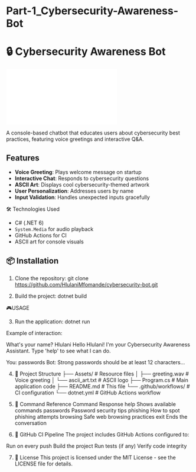 # Part-1_Cybersecurity-Awareness-Bot
# 🔒 Cybersecurity Awareness Bot

![ASCII Art Logo](Assets/ascii_art.txt)

A console-based chatbot that educates users about cybersecurity best practices, featuring voice greetings and interactive Q&A.

## Features

- **Voice Greeting**: Plays welcome message on startup
- **Interactive Chat**: Responds to cybersecurity questions
- **ASCII Art**: Displays cool cybersecurity-themed artwork
- **User Personalization**: Addresses users by name
- **Input Validation**: Handles unexpected inputs gracefully

 🛠️ Technologies Used

- C# (.NET 6)
- `System.Media` for audio playback
- GitHub Actions for CI
- ASCII art for console visuals

## 📦 Installation

1. Clone the repository:
   git clone https://github.com/HlulaniMfomande/cybersecurity-bot.git

2. Build the project:
dotnet build

🎮USAGE

3. Run the application:
dotnet run

Example of interaction:

What's your name? Hlulani
Hello Hlulani! I'm your Cybersecurity Awareness Assistant.
Type 'help' to see what I can do.

You: passwords
Bot: Strong passwords should be at least 12 characters...

4. 📁 Project Structure
├── Assets/               # Resource files
│   ├── greeting.wav      # Voice greeting
│   └── ascii_art.txt     # ASCII logo
├── Program.cs            # Main application code
├── README.md             # This file
└── .github/workflows/    # CI configuration
    └── dotnet.yml        # GitHub Actions workflow


5. 🤖 Command Reference
Command	Response
help	Shows available commands
passwords	Password security tips
phishing	How to spot phishing attempts
browsing	Safe web browsing practices
exit	Ends the conversation

6. 🛅 GitHub CI Pipeline
The project includes GitHub Actions configured to:

Run on every push
Build the project
Run tests (if any)
Verify code integrity

7. 📝 License
This project is licensed under the MIT License - see the LICENSE file for details.

